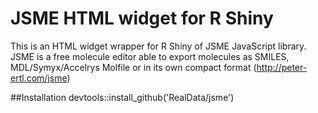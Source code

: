 # JSME HTML widget for R Shiny 
This is an HTML widget wrapper for R Shiny of JSME JavaScript library. JSME is a free molecule editor able to export molecules as SMILES, MDL/Symyx/Accelrys Molfile or in its own compact format (http://peter-ertl.com/jsme)  

##Installation 
devtools::install_github('RealData/jsme') 
